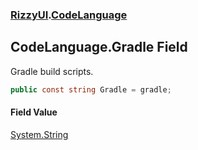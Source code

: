 ### [RizzyUI](RizzyUI 'RizzyUI').[CodeLanguage](RizzyUI.CodeLanguage 'RizzyUI.CodeLanguage')

## CodeLanguage.Gradle Field

Gradle build scripts.

```csharp
public const string Gradle = gradle;
```

#### Field Value
[System.String](https://docs.microsoft.com/en-us/dotnet/api/System.String 'System.String')